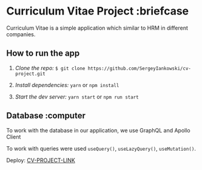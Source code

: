 # Curriculum Vitae Project :briefcase

Curriculum Vitae is a simple application which similar to HRM in different companies.

## How to run the app

1. _Clone the repo:_
   `$ git clone https://github.com/SergeyIankowski/cv-project.git`

2. _Install dependencies:_ `yarn` or `npm install`

3. _Start the dev server:_ `yarn start` or `npm run start`

## Database :computer

To work with the database in our application, we use GraphQL and Apollo Client

To work with queries were used `useQuery()`, `useLazyQuery()`, `useMutation()`.

Deploy: [CV-PROJECT-LINK](https://glowing-klepon-2fe20e.netlify.app)
